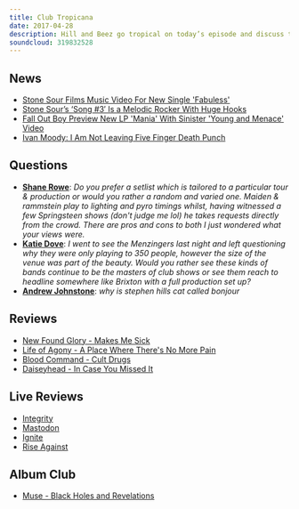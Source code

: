 ```yaml
---
title: Club Tropicana
date: 2017-04-28
description: Hill and Beez go tropical on today’s episode and discuss the new songs from Stone Sour and Fall Out Boy and Ivan Moody leaves and returns to Five Finger Death Punch within 24 hours, there’s live reports from Mastodon and Rise Against, discussion on band set lists and more, album reviews on New Found Glory, Life Of Agony, Blood Command and Daisyhead and cover Muse’s Black Holes and Revelations in this week’s Album Club. All this and more laughs than you can shake a coconut bra at on today’s laugh a minute That’s Not Metal.
soundcloud: 319832528
---
```


## News

- [Stone Sour Films Music Video For New Single 'Fabuless'](http://www.blabbermouth.net/news/stone-sour-films-music-video-for-new-single-fabuless/)
- [Stone Sour’s ‘Song #3′ Is a Melodic Rocker With Huge Hooks](http://loudwire.com/stone-sour-song-3-melodic-rocker-huge-hooks/)
- [Fall Out Boy Preview New LP 'Mania' With Sinister 'Young and Menace' Video](http://www.rollingstone.com/music/news/fall-out-boy-preview-new-lp-mania-with-sinister-young-and-menace-video-w479142)
- [Ivan Moody: I Am Not Leaving Five Finger Death Punch](http://loudwire.com/ivan-moody-not-leaving-five-finger-death-punch/)


## Questions

- **[Shane Rowe](https://www.facebook.com/thatsnotmetalpodcast/posts/2095753160651217?comment_id=2095762093983657&comment_tracking=%7B%22tn%22%3A%22R9%22%7D)**: *Do you prefer a setlist which is tailored to a particular tour & production or would you rather a random and varied one. Maiden & rammstein play to lighting and pyro timings whilst, having witnessed a few Springsteen shows (don't judge me lol) he takes requests directly from the crowd. There are pros and cons to both I just wondered what your views were.*
- **[Katie Dove](https://www.facebook.com/thatsnotmetalpodcast/posts/2095753160651217?comment_id=2095768870649646&comment_tracking=%7B%22tn%22%3A%22R9%22%7D)**: *I went to see the Menzingers last night and left questioning why they were only playing to 350 people, however the size of the venue was part of the beauty. Would you rather see these kinds of bands continue to be the masters of club shows or see them reach to headline somewhere like Brixton with a full production set up?*
- **[Andrew Johnstone](https://www.facebook.com/thatsnotmetalpodcast/posts/2095753160651217?comment_id=2095770470649486&comment_tracking=%7B%22tn%22%3A%22R9%22%7D)**: *why is stephen hills cat called bonjour*


## Reviews

- [New Found Glory - Makes Me Sick](https://itunes.apple.com/gb/album/makes-me-sick/id1199669383)
- [Life of Agony - A Place Where There's No More Pain](https://itunes.apple.com/gb/album/a-place-where-theres-no-more-pain/id1202264769)
- [Blood Command - Cult Drugs](https://itunes.apple.com/gb/album/cult-drugs/id1217871231)
- [Daiseyhead - In Case You Missed It](https://itunes.apple.com/gb/album/in-case-you-missed-it/id1207906858)


## Live Reviews

- [Integrity](https://www.songkick.com/concerts/29381269-integrity-at-birthdays)
- [Mastodon](https://www.songkick.com/concerts/28965629-mastodon-at-hollywood-paladium)
- [Ignite](https://www.songkick.com/concerts/29243974-ignite-at-underworld)
- [Rise Against](https://www.songkick.com/concerts/29922799-rise-against-at-troubadour)


## Album Club

- [Muse - Black Holes and Revelations](https://itunes.apple.com/gb/album/black-holes-and-revelations/id992221994)
